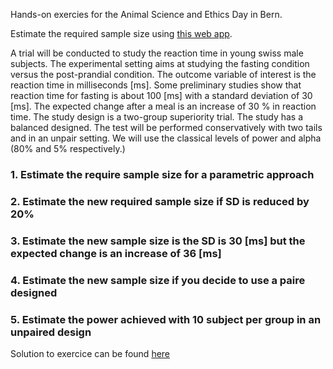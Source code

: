 Hands-on exercies for the Animal Science and Ethics Day in Bern. 

Estimate the required sample size using [this web app](http://powerandsamplesize.com/).

A trial will be conducted to study the reaction time in young swiss male subjects. The experimental setting aims at studying the fasting condition versus the post-prandial condition. The outcome variable of interest is the reaction time in milliseconds [ms]. Some preliminary studies show that reaction time for fasting is about 100 [ms] with a standard deviation of 30 [ms]. The expected change after a meal is an increase of 30 % in reaction time. The study design is a two-group superiority trial. The study has a balanced designed. The test will be performed conservatively with two tails and in an unpair setting. We will use the classical levels of power and alpha (80% and 5% respectively.)


### 1. Estimate the require sample size for a parametric approach

### 2. Estimate the new required sample size if SD is reduced by 20%

### 3. Estimate the new sample size is the SD is 30 [ms] but the expected change is an increase of 36 [ms]

### 4. Estimate the new sample size if you decide to use a paire designed

### 5. Estimate the power achieved with 10 subject per group in an unpaired design

Solution to exercice can be found [here](sol.html)
